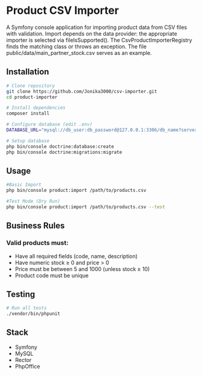 # Product CSV Importer

A Symfony console application for importing product data from CSV files with validation.
Import depends on the data provider: the appropriate importer is selected via fileIsSupported(). The CsvProductImporterRegistry finds the matching class or throws an exception.
The file public/data/main_partner_stock.csv serves as an example.

## Installation

```bash
# Clone repository
git clone https://github.com/Jonika3000/csv-importer.git
cd product-importer

# Install dependencies
composer install

# Configure database (edit .env)
DATABASE_URL="mysql://db_user:db_password@127.0.0.1:3306/db_name?serverVersion=8.0"

# Setup database
php bin/console doctrine:database:create
php bin/console doctrine:migrations:migrate
```

## Usage

```bash
#Basic Import
php bin/console product:import /path/to/products.csv

#Test Mode (Dry Run)
php bin/console product:import /path/to/products.csv --test
```

## Business Rules

### Valid products must:

- Have all required fields (code, name, description)
- Have numeric stock ≥ 0 and price > 0
- Price must be between 5 and 1000 (unless stock ≥ 10)
- Product code must be unique

## Testing

```bash
# Run all tests
./vendor/bin/phpunit
```

## Stack

- Symfony
- MySQL
- Rector
- PhpOffice
